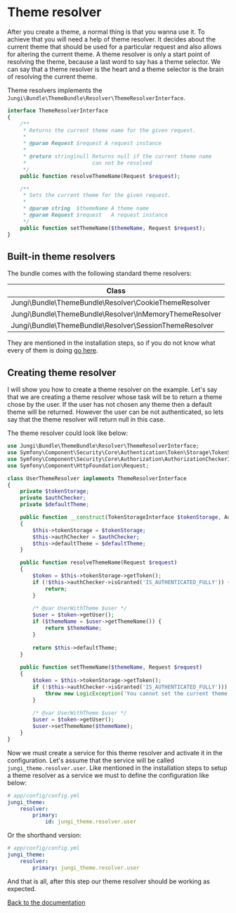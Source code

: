 Theme resolver
==============

After you create a theme, a normal thing is that you wanna use it. To achieve that you will need a help of theme resolver. 
It decides about the current theme that should be used for a particular request and also allows for altering the current 
theme. A theme resolver is only a start point of resolving the theme, because a last word to say has a theme selector. 
We can say that a theme resolver is the heart and a theme selector is the brain of resolving the current theme.

Theme resolvers implements the `Jungi\Bundle\ThemeBundle\Resolver\ThemeResolverInterface`. 

```php
interface ThemeResolverInterface
{
    /**
     * Returns the current theme name for the given request.
     *
     * @param Request $request A request instance
     *
     * @return string|null Returns null if the current theme name 
     *                     can not be resolved
     */
    public function resolveThemeName(Request $request);

    /**
     * Sets the current theme for the given request.
     *
     * @param string  $themeName A theme name
     * @param Request $request   A request instance
     */
    public function setThemeName($themeName, Request $request);
}
```

Built-in theme resolvers
------------------------

The bundle comes with the following standard theme resolvers:

| Class |
| ----- |
| Jungi\Bundle\ThemeBundle\Resolver\CookieThemeResolver |
| Jungi\Bundle\ThemeBundle\Resolver\InMemoryThemeResolver |
| Jungi\Bundle\ThemeBundle\Resolver\SessionThemeResolver |

They are mentioned in the installation steps, so if you do not know what every of them is doing [go here](https://github.com/piku235/JungiThemeBundle/tree/master/Resources/doc/installation.md#step-3-configuration).

Creating theme resolver
-----------------------

I will show you how to create a theme resolver on the example. Let's say that we are creating a theme resolver whose task
will be to return a theme chose by the user. If the user has not chosen any theme then a default theme will be returned. 
However the user can be not authenticated, so lets say that the theme resolver will return null in this case.

The theme resolver could look like below:

```php
use Jungi\Bundle\ThemeBundle\Resolver\ThemeResolverInterface;
use Symfony\Component\Security\Core\Authentication\Token\Storage\TokenStorageInterface;
use Symfony\Component\Security\Core\Authorization\AuthorizationCheckerInterface;
use Symfony\Component\HttpFoundation\Request;

class UserThemeResolver implements ThemeResolverInterface
{
    private $tokenStorage;
    private $authChecker;
    private $defaultTheme;

    public function __construct(TokenStorageInterface $tokenStorage, AuthorizationCheckerInterface $authChecker, $defaultTheme = null)
    {
        $this->tokenStorage = $tokenStorage;
        $this->authChecker = $authChecker;
        $this->defaultTheme = $defaultTheme;
    }

    public function resolveThemeName(Request $request)
    {
        $token = $this->tokenStorage->getToken();
        if (!$this->authChecker->isGranted('IS_AUTHENTICATED_FULLY')) {
            return;
        }
        
        /* @var UserWithTheme $user */
        $user = $token->getUser();
        if ($themeName = $user->getThemeName()) {
            return $themeName;
        }
        
        return $this->defaultTheme;
    }
    
    public function setThemeName($themeName, Request $request)
    {
        $token = $this->tokenStorage->getToken();
        if (!$this->authChecker->isGranted('IS_AUTHENTICATED_FULLY'))) {
            throw new LogicException('You cannot set the current theme when the user is not authenticated.');
        }
        
        /* @var UserWithTheme $user */
        $user = $token->getUser();
        $user->setThemeName($themeName);
    }
}
```

Now we must create a service for this theme resolver and activate it in the configuration. Let's assume that the service 
will be called `jungi_theme.resolver.user`. Like mentioned in the installation steps to setup a theme resolver as a service 
we must to define the configuration like below:

```yml
# app/config/config.yml
jungi_theme:
    resolver:
        primary:
            id: jungi_theme.resolver.user
```

Or the shorthand version:

```yml
# app/config/config.yml
jungi_theme:
    resolver:
        primary: jungi_theme.resolver.user
```

And that is all, after this step our theme resolver should be working as expected.

[Back to the documentation](https://github.com/piku235/JungiThemeBundle/blob/master/Resources/doc/index.md)